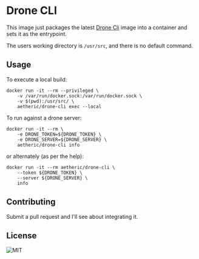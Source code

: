 # Drone CLI

This image just packages the latest [Drone Cli][1] image into a container and sets it as the entrypoint.

The users working directory is `/usr/src`, and there is no default command.

## Usage

To execute a local build:

	docker run -it --rm --privileged \
		-v /var/run/docker.sock:/var/run/docker.sock \
		-v $(pwd):/usr/src/ \
		aetheric/drone-cli exec --local
	
To run against a drone server:

	docker run -it --rm \
		-e DRONE_TOKEN=${DRONE_TOKEN} \
		-e DRONE_SERVER=${DRONE_SERVER} \
		aetheric/drone-cli info

or alternately (as per the help):

	docker run -it --rm aetheric/drone-cli \
		--token ${DRONE_TOKEN} \
		--server ${DRONE_SERVER} \
		info

## Contributing

Submit a pull request and I'll see about integrating it.

## License

![MIT][2]

[1]: https://github.com/drone/drone-cli/releases
[2]: https://github.com/aetheric/docker-drone/cli/LICENSE
